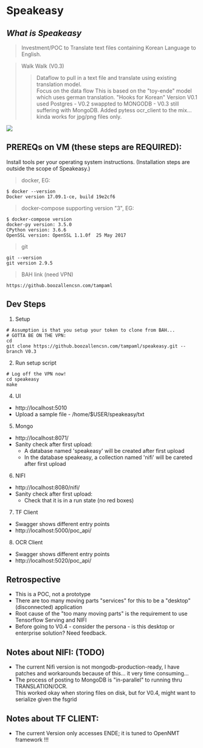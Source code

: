 # **Speakeasy**

## *What is Speakeasy*
> Investment/POC to Translate text files containing Korean Language to English.

> Walk Walk (V0.3)
>> Dataflow to pull in a text file and translate using existing translation model.  
>> Focus on the data flow
>> This is based on the "toy-ende" model which uses german translation.
>> "Hooks for Korean"
>> Version V0.1 used Postgres - V0.2 swappted to MONGODB - V0.3 still suffering with MongoDB.
>> Added pytess ocr_client to the mix... kinda works for jpg/png files only.

![](slide1.jpg)

## PREREQs on VM (these steps are REQUIRED):
Install tools per your operating system instructions.  (Installation steps are outside the scope of Speakeasy.)

> docker, EG:
```
$ docker --version
Docker version 17.09.1-ce, build 19e2cf6
```
> docker-compose supporting version "3", EG:
```
$ docker-compose version
docker-py version: 3.5.0
CPython version: 3.6.6
OpenSSL version: OpenSSL 1.1.0f  25 May 2017
```
> git 
```
git --version
git version 2.9.5
```
> BAH link (need VPN)
```
https://github.boozallencsn.com/tampaml
```

## Dev Steps

1. Setup
```
# Assumption is that you setup your token to clone from BAH...
# GOTTA BE ON THE VPN:
cd
git clone https://github.boozallencsn.com/tampaml/speakeasy.git --branch V0.3
```

2. Run setup script
```
# Log off the VPN now!
cd speakeasy
make
```

4. UI
* http://localhost:5010
* Upload a sample file - /home/$USER/speakeasy/txt

5. Mongo
* http://localhost:8071/
* Sanity check after first upload:
  * A database named 'speakeasy' will be created after first upload
  * In the database speakeasy, a collection named 'nifi' will be careted after first upload

6. NIFI
* http://localhost:8080/nifi/
* Sanity check after first upload:
  * Check that it is in a run state (no red boxes)

7. TF Client
* Swagger shows different entry points
* http://localhost:5000/poc_api/

8. OCR Client
* Swagger shows different entry points
* http://localhost:5020/poc_api/

## Retrospective
* This is a POC, not a prototype 
* There are too many moving parts "services" for this to be a "desktop" (disconnected) application  
* Root cause of the "too many moving parts" is the requirement to use Tensorflow Serving and NIFI
* Before going to V0.4 - consider the persona - is this desktop or enterprise solution?   Need feedback.

## Notes about NIFI:  (TODO)
* The current Nifi version is not mongodb-production-ready, I have patches and workarounds because of this... it very time consuming... 
* The process of posting to MongoDB is "in-parallel" to running thru TRANSLATION/OCR.  
This worked okay when storing files on disk, but for V0.4, might want to serialize given the fsgrid

## Notes about TF CLIENT:
* The current Version only accesses ENDE; it is tuned to OpenNMT framework !!!
